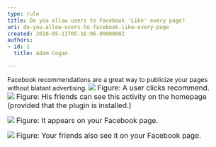 ```yaml
---
type: rule
title: Do you allow users to Facebook 'Like' every page?
uri: do-you-allow-users-to-facebook-like-every-page
created: 2010-05-11T05:16:06.0000000Z
authors:
- id: 1
  title: Adam Cogan

---
```


 Facebook recommendations are a great way to publicize your pages without blatant advertising.  ![](/PublishingImages/Facebook_Recommend01.jpg) 
<font class="ms-rteCustom-FigureNormal" size="+0">Figure&#58; A user clicks recommend. <br></font>
![](/PublishingImages/Facebook_Recommend02.jpg)
<font class="ms-rteCustom-FigureNormal" size="+0">Figure&#58; His friends can see this activity on the homepage (provided that the plugin is installed.) </font>

![](/PublishingImages/Facebook_Recommend03.jpg)
<font class="ms-rteCustom-FigureNormal" size="+0">Figure&#58; It appears on your Facebook page.</font>

![](/PublishingImages/Facebook_Recommend04.jpg)
<font class="ms-rteCustom-FigureNormal" size="+0">Figure&#58; Your friends also see it on your Facebook page.</font>

